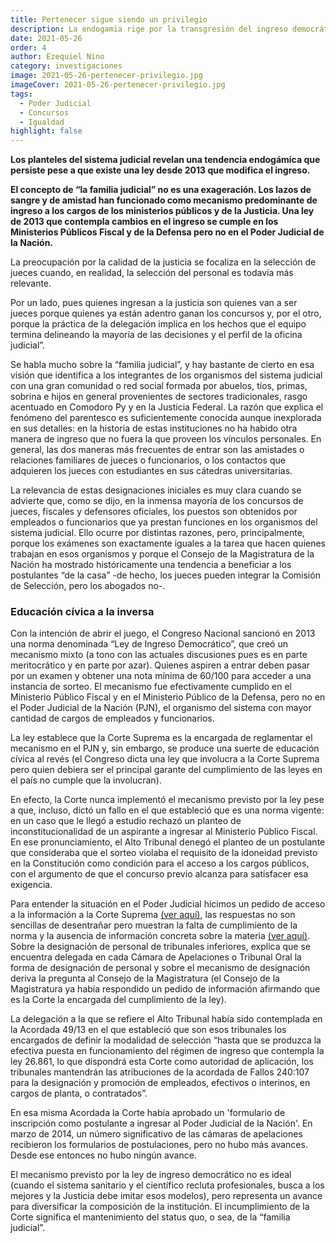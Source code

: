 ```yaml
---
title: Pertenecer sigue siendo un privilegio
description: La endogamia rige por la transgresión del ingreso democrático
date: 2021-05-26
order: 4
author: Ezequiel Nino
category: investigaciones
image: 2021-05-26-pertenecer-privilegio.jpg
imageCover: 2021-05-26-pertenecer-privilegio.jpg
tags: 
  - Poder Judicial
  - Concursos
  - Igualdad
highlight: false
---
```


**Los planteles del sistema judicial revelan una tendencia endogámica que persiste pese a que existe una ley desde 2013 que modifica el ingreso.**

**El concepto de “la familia judicial” no es una exageración. Los lazos de sangre y de amistad han funcionado como mecanismo predominante de ingreso a los cargos de los ministerios públicos y de la Justicia. Una ley de 2013 que contempla cambios en el ingreso se cumple en los Ministerios Públicos Fiscal y de la Defensa pero no en el Poder Judicial de la Nación.**

La preocupación por la calidad de la justicia se focaliza en la selección de jueces cuando, en realidad, la selección del personal es todavía más relevante.

Por un lado, pues quienes ingresan a la justicia son quienes van a ser jueces porque quienes ya están adentro ganan los concursos y, por el otro, porque la práctica de la delegación implica en los hechos que el equipo termina delineando la mayoría de las decisiones y el perfil de la oficina judicial”.

Se habla mucho sobre la “familia judicial”, y hay bastante de cierto en esa visión que identifica a los integrantes de los organismos del sistema judicial con una gran comunidad o red social formada por abuelos, tíos, primas, sobrina e hijos en general provenientes de sectores tradicionales, rasgo acentuado en Comodoro Py y en la Justicia Federal. La razón que explica el fenómeno del parentesco es suficientemente conocida aunque inexplorada en sus detalles: en la historia de estas instituciones no ha habido otra manera de ingreso que no fuera la que proveen los vínculos personales. En general, las dos maneras más frecuentes de entrar son las amistades o relaciones familiares de jueces o funcionarios, o los contactos que adquieren los jueces con estudiantes en sus cátedras universitarias.

La relevancia de estas designaciones iniciales es muy clara cuando se advierte que, como se dijo, en la inmensa mayoría de los concursos de jueces, fiscales y defensores oficiales, los puestos son obtenidos por empleados o funcionarios que ya prestan funciones en los organismos del sistema judicial. Ello ocurre por distintas razones, pero, principalmente, porque los exámenes son exactamente iguales a la tarea que hacen quienes trabajan en esos organismos y porque el Consejo de la Magistratura de la Nación ha mostrado históricamente una tendencia a beneficiar a los postulantes “de la casa” -de hecho, los jueces pueden integrar la Comisión de Selección, pero los abogados no-.

### Educación cívica a la inversa

Con la intención de abrir el juego, el Congreso Nacional sancionó en 2013 una norma denominada “Ley de Ingreso Democrático”, que creó un mecanismo mixto (a tono con las actuales discusiones pues es en parte meritocrático y en parte por azar). Quienes aspiren a entrar deben pasar por un examen y obtener una nota mínima de 60/100 para acceder a una instancia de sorteo. El mecanismo fue efectivamente cumplido en el Ministerio Público Fiscal y en el Ministerio Público de la Defensa, pero no en el Poder Judicial de la Nación (PJN), el organismo del sistema con mayor cantidad de cargos de empleados y funcionarios.

La ley establece que la Corte Suprema es la encargada de reglamentar el mecanismo en el PJN y, sin embargo, se produce una suerte de educación cívica al revés (el Congreso dicta una ley que involucra a la Corte Suprema pero quien debiera ser el principal garante del cumplimiento de las leyes en el país no cumple que la involucran).

En efecto, la Corte nunca implementó el mecanismo previsto por la ley pese a que, incluso, dictó un fallo en el que estableció que es una norma vigente: en un caso que le llegó a estudio rechazó un planteo de inconstitucionalidad de un aspirante a ingresar al Ministerio Público Fiscal. En ese pronunciamiento, el Alto Tribunal denegó el planteo de un postulante que consideraba que el sorteo violaba el requisito de la idoneidad previsto en la Constitución como condición para el acceso a los cargos públicos, con el argumento de que el concurso previo alcanza para satisfacer esa exigencia.

Para entender la situación en el Poder Judicial hicimos un pedido de acceso a la información a la Corte  Suprema  [(ver aquí)](https://docs.google.com/document/d/1NChXXPR2cz8E8t-EG002WDoZI2aqfTrp5m--kqYXOFg/edit), las respuestas no son sencillas de desentrañar pero muestran la falta de cumplimiento de la norma y la ausencia de información concreta sobre la materia [(ver aquí)](https://drive.google.com/file/d/1fx2GOLK_D6-dNjVFgjUaXVM0Lvx2cQ0S/view?usp=sharing). Sobre la designación de personal de tribunales inferiores, explica que se encuentra delegada en cada Cámara de Apelaciones o Tribunal Oral la forma de designación de personal y sobre el mecanismo de designación deriva la pregunta al Consejo de la Magistratura (el Consejo de la Magistratura ya había respondido un pedido de información afirmando que es la Corte la encargada del cumplimiento de la ley).

La delegación a la que se refiere el Alto Tribunal había sido contemplada en la Acordada 49/13 en el que estableció que son esos tribunales los encargados de definir la modalidad de selección “hasta que se produzca la efectiva puesta en funcionamiento del régimen de ingreso que contempla la ley 26.861, lo que dispondrá esta Corte como autoridad de aplicación, los tribunales mantendrán las atribuciones de la acordada de Fallos 240:107 para la designación y promoción de empleados, efectivos o interinos, en cargos de planta, o contratados”.

En esa misma Acordada la Corte había aprobado un 'formulario de inscripción como postulante a ingresar al Poder Judicial de la Nación'. En marzo de 2014, un número significativo de las cámaras de apelaciones recibieron los formularios de postulaciones, pero no hubo más avances. Desde ese entonces no hubo ningún avance.

El mecanismo previsto por la ley de ingreso democrático no es ideal (cuando el sistema sanitario y el científico recluta profesionales, busca a los mejores y la Justicia debe imitar esos modelos), pero representa un avance para diversificar la composición de la institución. El incumplimiento de la Corte significa el mantenimiento del status quo, o sea, de la “familia judicial”.